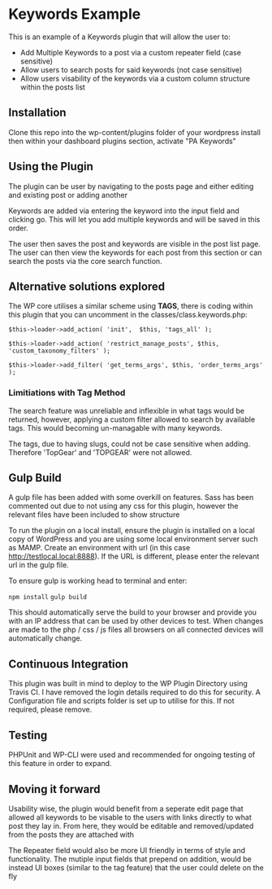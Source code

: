 # Keywords Example
This is an example of a Keywords plugin that will allow the user to:
- Add Multiple Keywords to a post via a custom repeater field (case sensitive)
- Allow users to search posts for said keywords (not case sensitive)
- Allow users visability of the keywords via a custom column structure within the posts list

## Installation
Clone this repo into the wp-content/plugins folder of your wordpress install then within your dashboard plugins section, activate "PA Keywords"

## Using the Plugin
The plugin can be user by navigating to the posts page and either editing and existing post or adding another

Keywords are added via entering the keyword into the input field and clicking go. This will let you add multiple keywords and will be saved in this order.

The user then saves the post and keywords are visible in the post list page. The user can then view the keywords for each post from this section or can search the posts via the core search function.

## Alternative solutions explored
The WP core utilises a similar scheme using **TAGS**, there is coding within this plugin that you can uncomment in the classes/class.keywords.php:

`$this->loader->add_action( 'init',  $this, 'tags_all' );`

`$this->loader->add_action( 'restrict_manage_posts', $this, 'custom_taxonomy_filters' );`

`$this->loader->add_filter( 'get_terms_args', $this, 'order_terms_args' );`

### Limitiations with Tag Method
The search feature was unreliable and inflexible in what tags would be returned, however, applying a custom filter allowed to search by available tags. This would becoming un-managable with many keywords.

The tags, due to having slugs, could not be case sensitive when adding. Therefore 'TopGear' and 'TOPGEAR' were not allowed.

## Gulp Build
A gulp file has been added with some overkill on features. Sass has been commented out due to not using any css for this plugin, however the relevant files have been included to show structure

To run the plugin on a local install, ensure the plugin is installed on a local copy of WordPress and you are using some local environment server such as MAMP. Create an environment with url (in this case http://testlocal.local:8888). If the URL is different, please enter the relevant url in the gulp file.

To ensure gulp is working head to terminal and enter:

`npm install`
`gulp build`

This should automatically serve the build to your browser and provide you with an IP address that can be used by other devices to test. When changes are made to the php / css / js files all browsers on all connected devices will automatically change.

## Continuous Integration
This plugin was built in mind to deploy to the WP Plugin Directory using Travis CI. I have removed the login details required to do this for security. A Configuration file and scripts folder is set up to utilise for this. If not required, please remove.

## Testing
PHPUnit and WP-CLI were used and recommended for ongoing testing of this feature in order to expand. 

## Moving it forward
Usability wise, the plugin would benefit from a seperate edit page that allowed all keywords to be visable to the users with links directly to what post they lay in. From here, they would be editable and removed/updated from the posts they are attached with

The Repeater field would also be more UI friendly in terms of style and functionality. The mutiple input fields that prepend on addition, would be instead UI boxes (similar to the tag feature) that the user could delete on the fly






